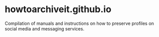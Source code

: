 # howtoarchiveit.github.io
Compilation of manuals and instructions on how to preserve profiles on social media and messaging services.
